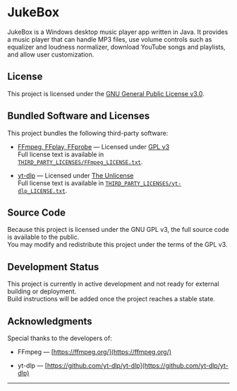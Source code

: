 # JukeBox

JukeBox is a Windows desktop music player app written in Java. It provides a music player that can handle MP3 files, use volume controls such as equalizer and loudness normalizer, download YouTube songs and playlists, and allow user customization.

## License

This project is licensed under the [GNU General Public License v3.0](LICENSE.txt).

## Bundled Software and Licenses

This project bundles the following third-party software:

- [FFmpeg, FFplay, FFprobe](https://ffmpeg.org/) — Licensed under [GPL v3](https://www.gnu.org/licenses/gpl-3.0.html)  
  Full license text is available in [`THIRD_PARTY_LICENSES/FFmpeg_LICENSE.txt`](THIRD_PARTY_LICENSES/FFmpeg_LICENSE.txt).

- [yt-dlp](https://github.com/yt-dlp/yt-dlp) — Licensed under [The Unlicense](https://unlicense.org/)  
  Full license text is available in [`THIRD_PARTY_LICENSES/yt-dlp_LICENSE.txt`](THIRD_PARTY_LICENSES/yt-dlp_LICENSE.txt).

## Source Code

Because this project is licensed under the GNU GPL v3, the full source code is available to the public.  
You may modify and redistribute this project under the terms of the GPL v3.

## Development Status
This project is currently in active development and not ready for external building or deployment.  
Build instructions will be added once the project reaches a stable state.

## Acknowledgments
Special thanks to the developers of:

- FFmpeg — [https://ffmpeg.org/](https://ffmpeg.org/)

- yt-dlp — [https://github.com/yt-dlp/yt-dlp](https://github.com/yt-dlp/yt-dlp)

---